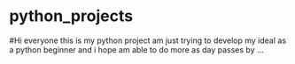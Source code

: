# python_projects
#Hi everyone this is my python project am just trying to develop my ideal as a python beginner and i hope am able to do more as day passes by ...
